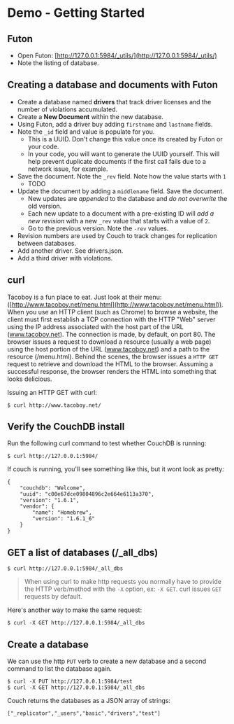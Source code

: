 # Demo - Getting Started

## Futon
- Open Futon:  [http://127.0.0.1:5984/_utils/](http://127.0.0.1:5984/_utils/)
- Note the listing of database.


## Creating a database and documents with Futon
- Create a database named **drivers** that track driver licenses and the number of violations accumulated.
- Create a **New Document** within the new database.
- Using Futon, add a driver buy adding `firstname` and `lastname` fields.
- Note the `_id` field and value is populate for you.  
    - This is a UUID. Don't change this value once its created by Futon or your code.
    - In your code, you will want to generate the UUID yourself.  This will help prevent duplicate documents if the first call fails due to a network issue, for example.  
- Save the document.  Note the `_rev` field.  Note how the value starts with `1`
    - TODO
- Update the document by adding a `middlename` field. Save the document.
    - New updates are _appended_ to the database and _do not overwrite_ the old version.  
    - Each new update to a document with a pre-existing ID will _add a new revision_ with a new `_rev` value that starts with a value of `2`.  
    - Go to the previous version. Note the `-rev` values.
- Revision numbers are used by Couch to track changes for replication between databases.  
- Add another driver. See drivers.json.
- Add a third driver with violations.

## curl

Tacoboy is a fun place to eat.  Just look at their menu: ([http://www.tacoboy.net/menu.html](http://www.tacoboy.net/menu.html)).  When you use an HTTP client (such as Chrome) to browse a website, the client must first establish a TCP connection with the HTTP "Web" server using the IP address associated with the host part of the URL (www.tacoboy.net). The connection is made, by default, on port 80.  The browser issues a request to download a resource (usually a web page) using the host portion of the URL (www.tacoboy.net) and a path to the resource (/menu.html).  Behind the scenes, the browser issues a `HTTP GET` request to retrieve and download the HTML to the browser. Assuming a successful response, the browser renders the HTML into something that looks delicious.

Issuing an HTTP GET with curl:

```
$ curl http://www.tacoboy.net/
```


## Verify the CouchDB install

Run the following curl command to test whether CouchDB is running:

```
$ curl http://127.0.0.1:5984/
```
If couch is running, you'll see something like this, but it wont look as pretty:

```
{
    "couchdb": "Welcome",
    "uuid": "c00e67dce09804896c2e664e6113a370",
    "version": "1.6.1",
    "vendor": {
        "name": "Homebrew",
        "version": "1.6.1_6"
    }
}

```

## GET a list of databases (/\_all_dbs)

```
$ curl http://127.0.0.1:5984/_all_dbs
```
> When using curl to make http requests you normally have to provide the HTTP verb/method with the `-X` option, ex: `-X GET`.  curl issues `GET` requests by default.

Here's another way to make the same request:

```
$ curl -X GET http://127.0.0.1:5984/_all_dbs
```

## Create a database

We can use the http `PUT` verb to create a new database and a second command to  list the database again.

```
$ curl -X PUT http://127.0.0.1:5984/test
$ curl -X GET http://127.0.0.1:5984/_all_dbs
```

Couch returns the databases as a JSON array of strings:

```
["_replicator","_users","basic","drivers","test"]
```
